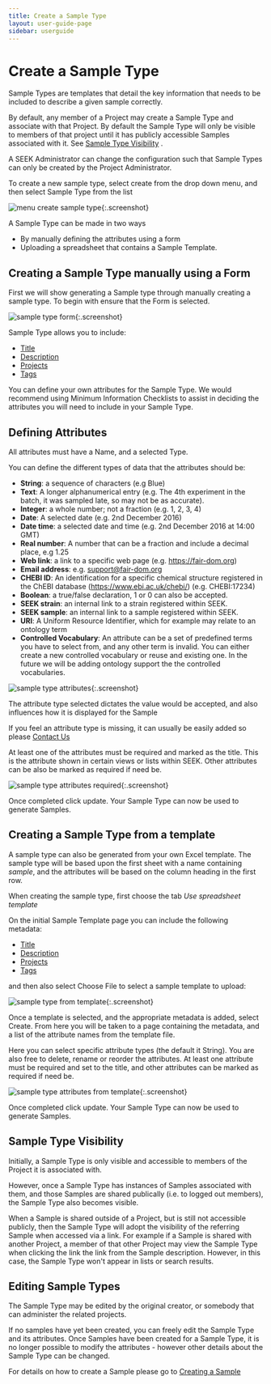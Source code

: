 ```yaml
---
title: Create a Sample Type
layout: user-guide-page
sidebar: userguide
---
```


# Create a Sample Type

Sample Types are templates that detail the key information that needs to be included to describe a given sample correctly.

By default, any member of a Project may create a Sample Type and associate with that Project. By default the Sample Type will only be visible to members of that
 project until it has publicly accessible Samples associated with it. See [Sample Type Visibility](#sample-type-visibility) .

A SEEK Administrator can change the configuration such that Sample Types can only be created by the Project Administrator.


To create a new sample type, select create from the drop down menu, and then select Sample Type from the list

![menu create sample type](/images/user-guide/samples/menu-create-sample-type.png){:.screenshot}

A Sample Type can be made in two ways

* By manually defining the attributes using a form
* Uploading a spreadsheet that contains a Sample Template.




## Creating a Sample Type manually using a Form

First we will show generating a Sample type through manually creating a sample type. To begin with ensure that the Form is selected.

![sample type form](/images/user-guide/samples/sample-type-form.png){:.screenshot}

Sample Type allows you to include:
 
* [Title](general-attributes.html#title)
* [Description](general-attributes.html#description)
* [Projects](general-attributes.html#projects)
* [Tags](general-attributes.html#tags)


You can define your own attributes for the Sample Type. 
We would recommend using Minimum Information Checklists to assist in deciding the attributes you will need to include in your Sample Type.

## Defining Attributes

All attributes must have a Name, and a selected Type. 


You can define the different types of data that the attributes should be:


* **String**: a sequence of characters (e.g Blue)
* **Text**: A longer alphanumerical entry (e.g. The 4th experiment in the batch, it was sampled late, so may not be as accurate). 
* **Integer**: a whole number; not a fraction (e.g. 1, 2, 3, 4)
* **Date**: A selected date (e.g. 2nd December 2016)
* **Date time**: a selected date and time (e.g. 2nd December 2016 at 14:00 GMT)
* **Real number**: A number that can be a fraction and include a decimal place, e.g 1.25
* **Web link**: a link to a specific web page (e.g. https://fair-dom.org)
* **Email address**: e.g. support@fair-dom.org
* **CHEBI ID**: An identification for a specific chemical structure registered in the ChEBI database (https://www.ebi.ac.uk/chebi/) (e.g. CHEBI:17234)
* **Boolean**: a true/false declaration, 1 or 0 can also be accepted.
* **SEEK strain**: an internal link to a strain registered within SEEK. 
* **SEEK sample**: an internal link to a sample registered within SEEK.  
* **URI**: A Uniform Resource Identifier, which for example may relate to an ontology term
* **Controlled Vocabulary**: An attribute can be a set of predefined terms you have to select from, and any other term is invalid. You can either create a new 
controlled vocabulary or reuse and existing one. In the future we will be adding ontology support the the controlled vocabularies.

![sample type attributes](/images/user-guide/samples/sample-type-attributes.png){:.screenshot}

The attribute type selected dictates the value would be accepted, and also influences how it is displayed for the Sample

If you feel an attribute type is missing, it can usually be easily added so please [Contact Us](/contacting-us.html)

At least one of the attributes must be required and marked as the title. This is the attribute shown in certain views or lists within SEEK.
Other attributes can be also be marked as required if need be.

![sample type attributes required](/images/user-guide/samples/sample-type-attributes-required.png){:.screenshot}

Once completed click update. Your Sample Type can now be used to generate Samples.

## Creating a Sample Type from a template

A sample type can also be generated from your own Excel template. The sample type will be based upon the first sheet with a
name containing _sample_, and the attributes will be based on the column heading in the first row.

When creating the sample type, first choose the tab _Use spreadsheet template_


On the initial Sample Template page you can include the following metadata:
 
* [Title](general-attributes.html#title)
* [Description](general-attributes.html#description)
* [Projects](general-attributes.html#projects)
* [Tags](general-attributes.html#tags)
 
and then also select Choose File to select a sample template to upload:

![sample type from template](/images/user-guide/samples/sample-type-from-template.png){:.screenshot}


Once a template is selected, and the appropriate metadata is added, select Create. 
From here you will be taken to a page containing the metadata, and a list of the attribute names from the template file.

Here you can select specific attribute types (the default it String). You are also free to delete, rename or reorder the attributes.
At least one attribute must be required and set to the title, and other attributes can be marked as required if need be.

![sample type attributes from template](/images/user-guide/samples/sample-type-attributes-from-template.png){:.screenshot}

Once completed click update. Your Sample Type can now be used to generate Samples.

## Sample Type Visibility

Initially, a Sample Type is only visible and accessible to members of the Project it is associated with.

However, once a Sample Type has instances of Samples associated with them, and those Samples are shared publically (i.e. to logged out members), the Sample Type
also becomes visible.

When a Sample is shared outside of a Project, but is still not accessible publicly, then the Sample Type will adopt the visibility of the referring Sample
when accessed via a link. For example if a Sample is shared with another Project, a member of that other Project may view the Sample Type when clicking the link
the link from the Sample description. However, in this case, the Sample Type won't appear in lists or search results.

## Editing Sample Types

The Sample Type may be edited by the original creator, or somebody that can administer the related projects.

If no samples have yet been created, you can freely edit the Sample Type and its attributes. Once Samples have been created for a Sample Type, it is no longer possible to modify the attributes - however other details about the Sample Type can be changed.
 

For details on how to create a Sample please go to [Creating a Sample](create-sample.html) 


